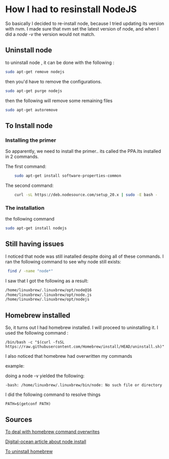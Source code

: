 # How I had to resinstall NodeJS

So basically I decided to re-install node, because I tried updating its version with nvm. I made sure that nvm set the latest version of node, and when I did a _node -v_ the version would not match.

## Uninstall node

to uninstall node , it can be done with the following :

```bash
sudo apt-get remove nodejs
```

then you'd have to remove the configurations.

```bash
sudo apt-get purge nodejs
```

then the following will remove some remaining files

```bash
sudo apt-get autoremove
```

## To Install node

### Installing the primer

So apparently, we need to install the primer.. its called the PPA.Its installed in 2 commands.

The first command:

```bash
    sudo apt-get install software-properties-common
```

 The second command:  

```bash
    curl -sL https://deb.nodesource.com/setup_20.x | sudo -E bash -
```

### The installation

the following command

```bash
sudo apt-get install nodejs
```

## Still having issues

I noticed that node was still inatalled despite doing all of these commands.
I ran the following command to see why node still exists:

```bash
 find / -name "node*"
```

I saw that I got the following as a result:

```cmd
/home/linuxbrew/.linuxbrew/opt/node@16
/home/linuxbrew/.linuxbrew/opt/node.js
/home/linuxbrew/.linuxbrew/opt/nodejs
```

## Homebrew installed

So, it turns out I had homebrew installed. I will proceed  to uninstalling it. I used the following command :

```shell
/bin/bash -c "$(curl -fsSL https://raw.githubusercontent.com/Homebrew/install/HEAD/uninstall.sh)"
```

I also noticed that homebrew had overwritten my commands

example:

doing a node -v yielded the following:

```shell
-bash: /home/linuxbrew/.linuxbrew/bin/node: No such file or directory
```

I did the following command to resolve things

```shell
PATH=$(getconf PATH)
```

## Sources

[To deal with homebrew command overwrites](https://askubuntu.com/questions/113419/how-can-i-reset-path-to-its-default-value-in-ubuntu)

[Digital-ocean article about node install](https://www.digitalocean.com/community/tutorials/install-uninstall-nodejs-ubuntu)

[To uninstall homebrew](https://github.com/homebrew/install#uninstall-homebrew)
